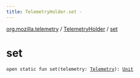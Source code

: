 ```yaml
---
title: TelemetryHolder.set - 
---
```


[org.mozilla.telemetry](../index.html) / [TelemetryHolder](index.html) / [set](./set.html)

# set

`open static fun set(telemetry: `[`Telemetry`](../-telemetry/index.html)`): `[`Unit`](https://kotlinlang.org/api/latest/jvm/stdlib/kotlin/-unit/index.html)